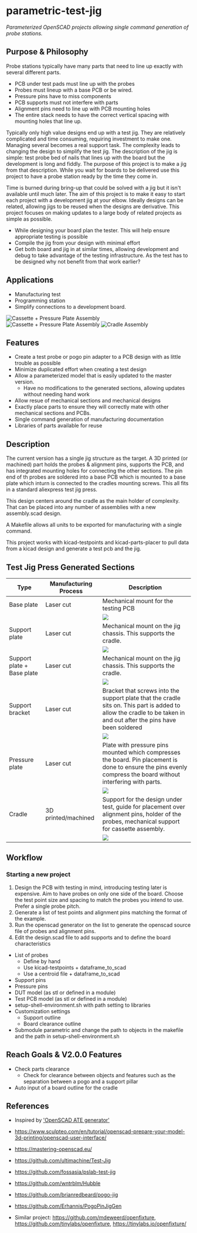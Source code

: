 # parametric-test-jig

*Parameterized OpenSCAD projects allowing single command generation of probe stations.*


## Purpose & Philosophy
Probe stations typically have many parts that need to line up exactly with several different parts.
+ PCB under test pads must line up with the probes
+ Probes must lineup with a base PCB or be wired.
+ Pressure pins have to miss components
+ PCB supports must not interfere with parts
+ Alignment pins need to line up with PCB mounting holes
+ The entire stack needs to have the correct vertical spacing with mounting holes that line up.


Typically only high value designs end up with a test jig. They are relatively complicated
and time consuming, requiring investment to make one. Managing several becomes a real support task.
The complexity leads to changing the design to simplify the test jig. The description of the jig is
simple: test probe bed of nails that lines up with the board but the development is long and fiddly.
The purpose of this project is to make a jig from that description. While you wait for boards to be delivered
use this project to have a probe station ready by the time they come in.

Time is burned during bring-up
that could be solved with a jig but it isn't available until much later.
The aim of this project is to make it easy to start each project with a development
jig at your elbow. Ideally designs can be related, allowing jigs to be reused when the designs are derivative.
This project focuses on making updates to a large body of related projects as simple as possible.

+ While designing your board plan the tester. This will help ensure appropriate testing is possible
+ Compile the jig from your design with minimal effort
+ Get both board and jig in at similar times, allowing development and debug to take advantage of the testing infrastructure. As the test has to be designed why not benefit from that work earlier?


## Applications
+ Manufacturing test
+ Programming station
+ Simplify connections to a development board.




![Cassette + Pressure Plate Assembly](images/assembly.png)
![Cassette + Pressure Plate Assembly](images/assembly2.png)
![Cradle Assembly](images/cradle_assembly.png)



## Features
+ Create a test probe or pogo pin adapter to a PCB design with as little trouble as possible
+ Minimize duplicated effort when creating a test design
+ Allow a parameterized model that is easily updated to the master version.
    + Have no modifications to the generated sections, allowing updates without needing hand work
+ Allow resue of mechanical sections and mechanical designs
+ Exactly place parts to ensure they will correctly mate with other mechanical sections and PCBs.
+ Single command generation of manufacturing documentation
+ Libraries of parts available for reuse


## Description
The current version has a single jig structure as the target. A 3D printed (or machined) part holds the probes & alignment pins, supports the PCB, and has integrated mounting holes for connecting the other sections. The pin end of th probes are soldered into a base PCB which is mounted to a base plate which inturn is connected to the cradles mounting screws. This all fits in a standard aliexpress test jig press.

This design centers around the cradle as the main holder of complexity. That can be placed into any number of assemblies with a new assembly.scad design.

A Makefile allows all units to be exported for manufacturing with a single command.

This project works with kicad-testpoints and kicad-parts-placer to pull data from a kicad design and generate a test pcb and the jig.


## Test Jig Press Generated Sections
| Type | Manufacturing Process | Description |
|------|-----------------------|-------------|
| Base plate | Laser cut | Mechanical mount for the testing PCB |
||| ![](images/base-plate-outline.png)|
| Support plate | Laser cut | Mechanical mount on the jig chassis. This supports the cradle.
||| ![](images/support-plate-jig-a-outline.png)|
| Support plate + Base plate | Laser cut | Mechanical mount on the jig chassis. This supports the cradle.
||| ![](images/base-plate-support-combined-outline.png)|
| Support bracket | Laser cut | Bracket that screws into the support plate that the cradle sits on. This part is added to allow the cradle to be taken in and out after the pins have been soldered |
||| ![](images/cradle-support-bracket-outline.png)|
| Pressure plate | Laser cut |Plate with pressure pins mounted which compresses the board. Pin placement is done to ensure the pins evenly compress the board without interfering with parts.
||| ![](images/pressure-plate-outline.png)|
| Cradle | 3D printed/machined | Support for the design under test, guide for placement over alignment pins, holder of the probes, mechanical support for cassette assembly. |
||| ![](images/cradle.png)|


## Workflow
### Starting a new project
1. Design the PCB with testing in mind, introducing testing later is expensive. Aim to have probes on only one side of the board. Choose the test point size and spacing to match the probes you intend to use. Prefer a single probe pitch.
2. Generate a list of test points and alignment pins matching the format of the example. 
3. Run the openscad generator on the list to generate the openscad source file of probes and alignment pins.
4. Edit the design.scad file to add supports and to define the board characteristics

+ List of probes
    + Define by hand
    + Use kicad-testpoints + dataframe_to_scad
    + Use a centroid file + dataframe_to_scad
+ Support pins
+ Pressure pins
+ DUT model (as stl or defined in a module)
+ Test PCB model (as stl or defined in a module)
+ setup-shell-environment.sh with path setting to libraries 
+ Customization settings
    + Support outline
    + Board clearance outline
+ Submodule parametric and change the path to objects in the makefile and the path in setup-shell-environment.sh


## Reach Goals & V2.0.0 Features
+ Check parts clearance
    + Check for clearance between objects and features such as the separation between a pogo and a support pillar
+ Auto input of a board outline for the cradle

## References
+ Inspired by ['OpenSCAD ATE generator'](https://github.com/5inf/TestPointReport2STL)
+ <https://www.sculpteo.com/en/tutorial/openscad-prepare-your-model-3d-printing/openscad-user-interface/>
+ <https://mastering-openscad.eu/>
+ <https://github.com/ultimachine/Test-Jig>
+ <https://github.com/fossasia/pslab-test-jig>
+ <https://github.com/wntrblm/Hubble>
+ <https://github.com/brianredbeard/pogo-jig>
+ <https://github.com/Erhannis/PogoPinJigGen>


+ Similar project: <https://github.com/mdeweerd/openfixture>, <https://github.com/tinylabs/openfixture>, <https://tinylabs.io/openfixture/>

